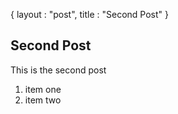 {
layout : "post",
title : "Second Post"
}

Second Post
---

This is the second post
1. item one
2. item two

